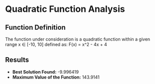 # Quadratic Function Analysis

## Function Definition

The function under consideration is a quadratic function within a given range x ∈ [-10, 10] defined as: F(x) = x^2 - 4x + 4

## Results
- **Best Solution Found:** -9.996419
- **Maximum Value of the Function:** 143.9141
